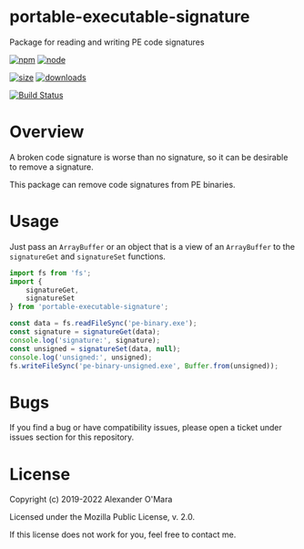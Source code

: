 # portable-executable-signature

Package for reading and writing PE code signatures

[![npm](https://img.shields.io/npm/v/portable-executable-signature.svg)](https://npmjs.com/package/portable-executable-signature)
[![node](https://img.shields.io/node/v/portable-executable-signature.svg)](https://nodejs.org)

[![size](https://packagephobia.now.sh/badge?p=portable-executable-signature)](https://packagephobia.now.sh/result?p=portable-executable-signature)
[![downloads](https://img.shields.io/npm/dm/portable-executable-signature.svg)](https://npmcharts.com/compare/portable-executable-signature?minimal=true)

[![Build Status](https://github.com/AlexanderOMara/portable-executable-signature/workflows/main/badge.svg?branch=master)](https://github.com/AlexanderOMara/portable-executable-signature/actions?query=workflow%3Amain+branch%3Amaster)


# Overview

A broken code signature is worse than no signature, so it can be desirable to remove a signature.

This package can remove code signatures from PE binaries.


# Usage

Just pass an `ArrayBuffer` or an object that is a view of an `ArrayBuffer` to the `signatureGet` and `signatureSet` functions.

```js
import fs from 'fs';
import {
	signatureGet,
	signatureSet
} from 'portable-executable-signature';

const data = fs.readFileSync('pe-binary.exe');
const signature = signatureGet(data);
console.log('signature:', signature);
const unsigned = signatureSet(data, null);
console.log('unsigned:', unsigned);
fs.writeFileSync('pe-binary-unsigned.exe', Buffer.from(unsigned));
```


# Bugs

If you find a bug or have compatibility issues, please open a ticket under issues section for this repository.


# License

Copyright (c) 2019-2022 Alexander O'Mara

Licensed under the Mozilla Public License, v. 2.0.

If this license does not work for you, feel free to contact me.
